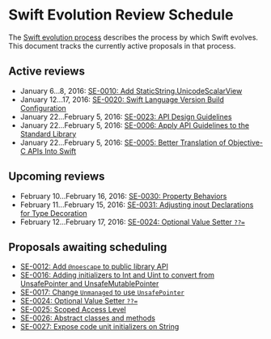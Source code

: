 # Swift Evolution Review Schedule

The [Swift evolution process][evolution-process] describes the process
by which Swift evolves. This document tracks the currently active
proposals in that process.

## Active reviews

* January 6...8, 2016: [SE-0010: Add StaticString.UnicodeScalarView](proposals/0010-add-staticstring-unicodescalarview.md)
* January 12...17, 2016: [SE-0020: Swift Language Version Build Configuration](proposals/0020-if-swift-version.md)
* January 22...February 5, 2016: [SE-0023: API Design Guidelines](proposals/0006-apply-api-guidelines-to-the-standard-library.md)
* January 22...February 5, 2016: [SE-0006: Apply API Guidelines to the Standard Library](proposals/0006-apply-api-guidelines-to-the-standard-library.md)
* January 22...February 5, 2016: [SE-0005: Better Translation of Objective-C APIs Into Swift](proposals/0005-objective-c-name-translation.md)

## Upcoming reviews

* February 10...February 16, 2016: [SE-0030: Property Behaviors](proposals/0030-property-behavior-decls.md)
* February 11...February 15, 2016: [SE-0031: Adjusting inout Declarations for Type Decoration](proposals/0031-adjusting-inout-declarations.md)
* February 12...February 17, 2016: [SE-0024: Optional Value Setter `??=`](proposals/0024-optional-value-setter.md)

## Proposals awaiting scheduling

* [SE-0012: Add `@noescape` to public library API](proposals/0012-add-noescape-to-public-library-api.md)
* [SE-0016: Adding initializers to Int and Uint to convert from UnsafePointer and UnsafeMutablePointer](proposals/0016-initializers-for-converting-unsafe-pointers-to-ints.md)
* [SE-0017: Change `Unmanaged` to use `UnsafePointer`](proposals/0017-convert-unmanaged-to-use-unsafepointer.md)
* [SE-0024: Optional Value Setter `??=`](proposals/0024-optional-value-setter.md)
* [SE-0025: Scoped Access Level](proposals/0025-scoped-access-level.md)
* [SE-0026: Abstract classes and methods](proposals/0026-abstract-classes-and-methods.md)
* [SE-0027: Expose code unit initializers on String](proposals/0027-string-from-code-units.md)

[evolution-process]: process.md  "The Swift evolution process"

